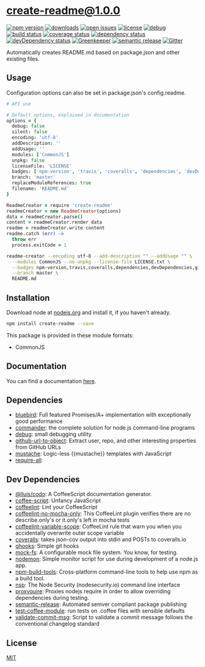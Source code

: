 # create-readme@1.0.0
 [![npm version](https://badge.fury.io/js/create-readme.svg)](https://npmjs.org/package/create-readme)  [![downloads](https://img.shields.io/npm/dw/create-readme.svg)](https://npmjs.org/package/create-readme)  [![open issues](https://img.shields.io/github/issues-raw/dbartholomae/create-readme.svg)](https://github.com/dbartholomae/create-readme/issues)  [![license](https://img.shields.io/github/license/dbartholomae/create-readme.svg)](https://github.com/dbartholomae/create-readme/blob/master/LICENSE)  [![debug](https://img.shields.io/badge/debug-blue.svg)](https://github.com/visionmedia/debug#readme)  [![build status](https://img.shields.io/travis/dbartholomae/create-readme/master.svg)](https://travis-ci.org/dbartholomae/create-readme#master)  [![coverage status](https://coveralls.io/repos/dbartholomae/create-readme/badge.svg)](https://coveralls.io/github/dbartholomae/create-readme)  [![dependency status](https://david-dm.org/dbartholomae/create-readme.svg?theme=shields.io)](https://david-dm.org/dbartholomae/create-readme)  [![devDependency status](https://david-dm.org/dbartholomae/create-readme/dev-status.svg)](https://david-dm.org/dbartholomae/create-readme#info=devDependencies)  [![Greenkeeper](https://badges.greenkeeper.io/dbartholomae/create-readme.svg)](https://greenkeeper.io/)  [![semantic release](https://img.shields.io/badge/%20%20%F0%9F%93%A6%F0%9F%9A%80-semantic--release-e10079.svg)](https://github.com/semantic-release/semantic-release#badge)  [![Gitter](https://badges.gitter.im/dbartholomae/create-readme.svg)](https://gitter.im/dbartholomae/create-readme) 

Automatically creates README.md based on package.json and other existing files.

## Usage

Configuration options can also be set in package.json's config.readme.

```coffeescript
# API use

# Default options, explained in documentation
options = {
  debug: false
  silent: false
  encoding: 'utf-8'
  addDescription: ''
  addUsage: ''
  modules: ['CommonJS']
  unpkg: false
  licenseFile: 'LICENSE'
  badges: ['npm-version', 'travis', 'coveralls', 'dependencies', 'devDependencies', 'gitter']
  branch: 'master'
  replaceModuleReferences: true
  filename: 'README.md'
}

ReadmeCreator = require 'create-readme'
readmeCreator = new ReadmeCreator(options)
data = readmeCreator.parse()
content = readmeCreator.render data
readme = readmeCreator.write content
readme.catch (err) ->
  throw err
  process.exitCode = 1

```

```sh
readme-creator --encoding utf-8 --add-description "" --addUsage "" \
  --modules CommonJS --no-unpkg --license-file LICENSE.txt \
  --badges npm-version,travis,coveralls,dependencies,devDependencies,gitter \
  --branch master \
  README.md

```


## Installation
Download node at [nodejs.org](http://nodejs.org) and install it, if you haven't already.

```sh
npm install create-readme --save
```

This package is provided in these module formats:

- CommonJS



## Documentation

You can find a documentation [here](https://dbartholomae.github.io/create-readme/).

## Dependencies

- [bluebird](https://github.com/petkaantonov/bluebird): Full featured Promises/A+ implementation with exceptionally good performance
- [commander](https://github.com/tj/commander.js): the complete solution for node.js command-line programs
- [debug](https://github.com/visionmedia/debug): small debugging utility
- [github-url-to-object](https://github.com/zeke/github-url-to-object): Extract user, repo, and other interesting properties from GitHub URLs
- [mustache](https://github.com/janl/mustache.js): Logic-less {{mustache}} templates with JavaScript
- [require-all](): 


## Dev Dependencies

- [@lluis/codo](https://github.com/coffeedoc/codo): A CoffeeScript documentation generator.
- [coffee-script](https://github.com/jashkenas/coffeescript): Unfancy JavaScript
- [coffeelint](https://github.com/clutchski/coffeelint): Lint your CoffeeScript
- [coffeelint-no-mocha-only](https://github.com/rkstedman/coffeelint-no-mocha-only): This CoffeeLint plugin verifies there are no describe.only's or it.only's left in mocha tests
- [coffeelint-variable-scope](https://github.com/fragphace/coffeelint-variable-scope): CoffeeLint rule that warn you when you accidentally overwrite outer scope variable
- [coveralls](https://github.com/nickmerwin/node-coveralls): takes json-cov output into stdin and POSTs to coveralls.io
- [ghooks](https://github.com/gtramontina/ghooks): Simple git hooks
- [mock-fs](https://github.com/tschaub/mock-fs): A configurable mock file system.  You know, for testing.
- [nodemon](https://github.com/remy/nodemon): Simple monitor script for use during development of a node.js app.
- [npm-build-tools](https://github.com/Deathspike/npm-build-tools): Cross-platform command-line tools to help use npm as a build tool.
- [nsp](https://github.com/nodesecurity/nsp): The Node Security (nodesecurity.io) command line interface
- [proxyquire](https://github.com/thlorenz/proxyquire): Proxies nodejs require in order to allow overriding dependencies during testing.
- [semantic-release](https://github.com/semantic-release/semantic-release): Automated semver compliant package publishing
- [test-coffee-module](https://github.com/dbartholomae/test-coffee-module): run tests on .coffee files with sensible defaults
- [validate-commit-msg](https://github.com/conventional-changelog/validate-commit-msg): Script to validate a commit message follows the conventional changelog standard


## License
[MIT](LICENSE)
